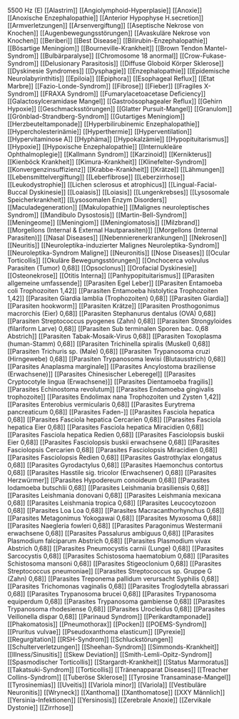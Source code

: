 5500 Hz (E)
[[Alastrim]]
[[Angiolymphoid-Hyperplasie]]
[[Anoxie]]
[[Anoxische Enzephalopathie]]
[[Anterior Hypophyse H.secretion]]
[[Armverletzungen]]
[[Arsenvergiftung]]
[[Aseptische Nekrose von Knochen]]
[[Augenbewegungsstörungen]]
[[Avaskuläre Nekrose von Knochen]]
[[Beriberi]]
[[Best Disease]]
[[Bilirubin-Enzephalopathie]]
[[Bösartige Meningiom]]
[[Bourneville-Krankheit]]
[[Brown Tendon Mantel-Syndrom]]
[[Bulbärparalyse]]
[[Chromosome 18 anormal]]
[[Crow-Fukase-Syndrom]]
[[Delusionary Parasitosis]]
[[Diffuse Globoid Körper Sklerose]]
[[Dyskinesie Syndromes]]
[[Dysphagie]]
[[Enzephalopathie]]
[[Epidemische Neurolabyrinthitis]]
[[Epiloia]]
[[Epiphora]]
[[Esophageal Reflux]]
[[Etat Marbre]]
[[Fazio-Londe-Syndrom]]
[[Fibrose]]
[[Fieber]]
[[Fragiles X-Syndrom]]
[[FRAXA Syndrom]]
[[Fumarylacetoacetase Deficiency]]
[[Galactosylceramidase Mangel]]
[[Gastroösophagealer Reflux]]
[[Gehirn Hypoxie]]
[[Geschmacksstörungen]]
[[Glatter Pursuit-Mangel]]
[[Granulom]]
[[Grönblad-Strandberg-Syndrom]]
[[Gutartiges Meningiom]]
[[Herzbeuteltamponade]]
[[Hyperbilirubinemic Enzephalopathie]]
[[Hypercholesterinämie]]
[[Hyperthermie]]
[[Hyperventilation]]
[[Hypervitaminose A]]
[[Hyphäma]]
[[Hypokalzämie]]
[[Hypopituitarismus]]
[[Hypoxie]]
[[Hypoxische Enzephalopathie]]
[[Internukleäre Ophthalmoplegie]]
[[Kallmann Syndrom]]
[[Karzinoid]]
[[Kernikterus]]
[[Kienböck Krankheit]]
[[Kimura-Krankheit]]
[[Klinefelter-Syndrom]]
[[Konvergenzinsuffizienz]]
[[Krabbe-Krankheit]]
[[Krätze]]
[[Lähmungen]]
[[Lebensmittelvergiftung]]
[[Leberfibrose]]
[[Leberzirrhose]]
[[Leukodystrophie]]
[[Lichen sclerosus et atrophicus]]
[[Lingual-Facial-Buccal Dyskinesie]]
[[Loaiasis]]
[[Loiasis]]
[[Lungenkrebses]]
[[Lysosomale Speicherkrankheit]]
[[Lysosomalen Enzym Disorders]]
[[Maculadegeneration]]
[[Makulopathie]]
[[Malignes neuroleptisches Syndrom]]
[[Mandibulo Dysostosis]]
[[Martin-Bell-Syndrom]]
[[Meningeome]]
[[Meningiom]]
[[Meningiomatosis]]
[[Milzbrand]]
[[Morgellons (Internal & External Hautparasiten)]]
[[Morgellons (Internal Parasiten)]]
[[Nasal Diseases]]
[[Nebennierenerkrankungen]]
[[Nekrosen]]
[[Neuritis]]
[[Neuroleptika-induzierter Malignes Neuroleptika-Syndrom]]
[[Neuroleptika-Syndrom Maligne]]
[[Neuronitis]]
[[Nose Diseases]]
[[Ocular Torticollis]]
[[Okuläre Bewegungsstörungen]]
[[Onchocerca volvulus Parasiten (Tumor) 0,68]]
[[Opsoclonus]]
[[Orofacial Dyskinesie]]
[[Osteonekrose]]
[[Otitis Interna]]
[[Panhypopituitarismus]]
[[Parasiten allgemeine umfassende]]
[[Parasiten Egel Leber]]
[[Parasiten Entamoeba coli Trophozoiten 1,42]]
[[Parasiten Entamoeba histolytica Trophozoiten 1,42]]
[[Parasiten Giardia lamblia (Trophozoiten) 0,68]]
[[Parasiten Giardia]]
[[Parasiten hookworm]]
[[Parasiten Krätze]]
[[Parasiten Prosthogonimus macrorchis (Eier) 0,68]]
[[Parasiten Stephanurus dentalus (OVA) 0,68]]
[[Parasiten Streptococcus pyogenes (Zahn) 0,68]]
[[Parasiten Strongyloides (filariform Larve) 0,68]]
[[Parasiten Sub terminalen Sporen bac. 0,68 Abstrich]]
[[Parasiten Tabak-Mosaik-Virus 0,68]]
[[Parasiten Toxoplasma (human-Stamm) 0,68]]
[[Parasiten Trichinella spiralis (Muskel) 0,68]]
[[Parasiten Trichuris sp. (Male) 0,68]]
[[Parasiten Trypanosoma cruzi (Hirngewebe) 0,68]]
[[Parasiten Trypanosoma lewisi (Blutausstrich) 0,68]]
[[Parasites Anaplasma marginale]]
[[Parasites Ancylostoma braziliense (Erwachsene)]]
[[Parasites Chinesischer Leberegel]]
[[Parasites Cryptocotyle lingua (Erwachsene)]]
[[Parasites Dientamoeba fragilis]]
[[Parasites Echinostoma revolutum]]
[[Parasites Endamoeba gingivalis trophozoite]]
[[Parasites Endolimax nana Trophozoiten und Zysten 1,42]]
[[Parasites Enterobius vermicularis 0,68]]
[[Parasites Eurytrema pancreaticum 0,68]]
[[Parasites Faden-]]
[[Parasites Fasciola hepatica 0,68]]
[[Parasites Fasciola hepatica Cercarien 0,68]]
[[Parasites Fasciola hepatica Eier 0,68]]
[[Parasites Fasciola hepatica Miracidien 0,68]]
[[Parasites Fasciola hepatica Redien 0,68]]
[[Parasites Fasciolopsis buskii Eier 0,68]]
[[Parasites Fasciolopsis buskii erwachsene 0,68]]
[[Parasites Fasciolopsis Cercarien 0,68]]
[[Parasites Fasciolopsis Miracidien 0,68]]
[[Parasites Fasciolopsis Redien 0,68]]
[[Parasites Gastrothylax elongatus 0,68]]
[[Parasites Gyrodactylus 0,68]]
[[Parasites Haemonchus contortus 0,68]]
[[Parasites Hasstile sig. tricolor (Erwachsener) 0,68]]
[[Parasites Herzwürmer]]
[[Parasites Hypodereum conoideum 0,68]]
[[Parasites Iodamoeba butschlii 0,68]]
[[Parasites Leishmania brasiliensis 0,68]]
[[Parasites Leishmania donovani 0,68]]
[[Parasites Leishmania mexicana 0,68]]
[[Parasites Leishmania tropica 0,68]]
[[Parasites Leucocytozoon 0,68]]
[[Parasites Loa Loa 0,68]]
[[Parasites Macracanthorhynchus 0,68]]
[[Parasites Metagonimus Yokogawai 0,68]]
[[Parasites Myxosoma 0,68]]
[[Parasites Naegleria fowleri 0,68]]
[[Parasites Paragonimus Westermanii erwachsene 0,68]]
[[Parasites Passalurus ambiguus 0,68]]
[[Parasites Plasmodium falciparum Abstrich 0,68]]
[[Parasites Plasmodium vivax Abstrich 0,68]]
[[Parasites Pneumocystis carnii (Lunge) 0,68]]
[[Parasites Sarcocystis 0,68]]
[[Parasites Schistosoma haematobium 0,68]]
[[Parasites Schistosoma mansoni 0,68]]
[[Parasites Stigeoclonium 0,68]]
[[Parasites Streptococcus pneumoniae]]
[[Parasites Streptococcus sp. Gruppe G (Zahn) 0,68]]
[[Parasites Treponema pallidum verursacht Syphilis 0,68]]
[[Parasites Trichomonas vaginalis 0,68]]
[[Parasites Troglodytella abrassari 0,68]]
[[Parasites Trypanosoma brucei 0,68]]
[[Parasites Trypanosoma equiperdum 0,68]]
[[Parasites Trypanosoma gambiense 0,68]]
[[Parasites Trypanosoma rhodesiense 0,68]]
[[Parasites Urocleidus 0,68]]
[[Parasites Veillonella dispar 0,68]]
[[Parinaud Syndrom]]
[[Perikardtamponade]]
[[Phakomatosis]]
[[Pneumothorax]]
[[Pocken]]
[[POEMS-Syndrom]]
[[Pruritus vulvae]]
[[Pseudoxanthoma elasticum]]
[[Pyrexie]]
[[Regurgitation]]
[[RSH-Syndrom]]
[[Schluckstörungen]]
[[Schulterverletzungen]]
[[Sheehan-Syndrom]]
[[Simmonds-Krankheit]]
[[Illness/Sinusitis]]
[[Skew Deviation]]
[[Smith-Lemli-Opitz-Syndrom]]
[[Spasmodischer Torticollis]]
[[Stargardt-Krankheit]]
[[Status Marmoratus]]
[[Takatsuki-Syndrom]]
[[Torticollis]]
[[Tränenapparat Diseases]]
[[Treacher Collins-Syndrom]]
[[Tuberöse Sklerose]]
[[Tyrosine Transaminase-Mangel]]
[[Tyrosinemias]]
[[Uveitis]]
[[Variola minor]]
[[Variola]]
[[Vestibuläre Neuronitis]]
[[Wryneck]]
[[Xanthoma]]
[[Xanthomatose]]
[[XXY Männlich]]
[[Yersinia-Infektionen]]
[[Yersinosis]]
[[Zerebrale Anoxie]]
[[Zervikale Dystonie]]
[[Zirrhose]]